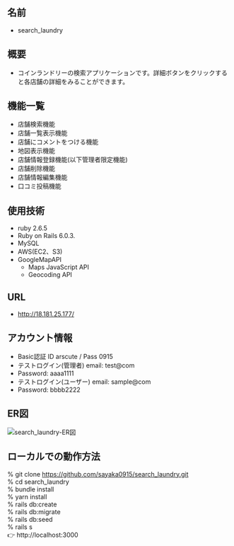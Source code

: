 ## 名前
- search_laundry
## 概要
- コインランドリーの検索アプリケーションです。詳細ボタンをクリックすると各店舗の詳細をみることができます。

## 機能一覧
- 店舗検索機能
- 店舗一覧表示機能
- 店舗にコメントをつける機能
- 地図表示機能
- 店舗情報登録機能(以下管理者限定機能)
- 店舗削除機能
- 店舗情報編集機能
- 口コミ投稿機能

## 使用技術
- ruby 2.6.5
- Ruby on Rails 6.0.3.
- MySQL
- AWS(EC2、S3)
- GoogleMapAPI
    - Maps JavaScript API
    - Geocoding API
    
## URL 
- http://18.181.25.177/
## アカウント情報
- Basic認証 ID arscute / Pass 0915
- テストログイン(管理者) email: test@com
- Password: aaaa1111
- テストログイン(ユーザー) email: sample@com
- Password: bbbb2222

## ER図
![search_laundry-ER図](https://user-images.githubusercontent.com/70420209/96695848-1662f080-13c5-11eb-8aa6-c7078f0c39f9.jpg)

## ローカルでの動作方法
% git clone https://github.com/sayaka0915/search_laundry.git<br>
% cd search_laundry<br>
% bundle install<br>
% yarn install<br>
% rails db:create<br>
% rails db:migrate<br>
% rails db:seed<br>
% rails s<br>
👉 http://localhost:3000<br>
